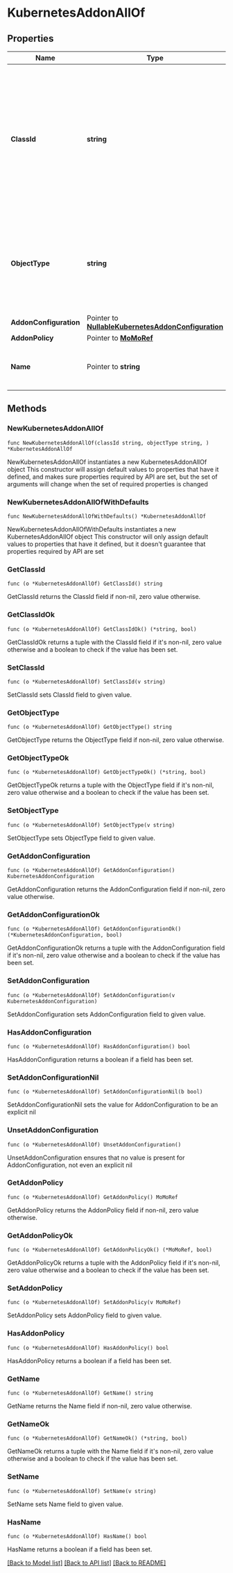 # KubernetesAddonAllOf

## Properties

Name | Type | Description | Notes
------------ | ------------- | ------------- | -------------
**ClassId** | **string** | The fully-qualified name of the instantiated, concrete type. This property is used as a discriminator to identify the type of the payload when marshaling and unmarshaling data. | [default to "kubernetes.Addon"]
**ObjectType** | **string** | The fully-qualified name of the instantiated, concrete type. The value should be the same as the &#39;ClassId&#39; property. | [default to "kubernetes.Addon"]
**AddonConfiguration** | Pointer to [**NullableKubernetesAddonConfiguration**](kubernetes.AddonConfiguration.md) |  | [optional] 
**AddonPolicy** | Pointer to [**MoMoRef**](mo.MoRef.md) |  | [optional] 
**Name** | Pointer to **string** | Name of addon to be installed on a Kubernetes cluster. | [optional] 

## Methods

### NewKubernetesAddonAllOf

`func NewKubernetesAddonAllOf(classId string, objectType string, ) *KubernetesAddonAllOf`

NewKubernetesAddonAllOf instantiates a new KubernetesAddonAllOf object
This constructor will assign default values to properties that have it defined,
and makes sure properties required by API are set, but the set of arguments
will change when the set of required properties is changed

### NewKubernetesAddonAllOfWithDefaults

`func NewKubernetesAddonAllOfWithDefaults() *KubernetesAddonAllOf`

NewKubernetesAddonAllOfWithDefaults instantiates a new KubernetesAddonAllOf object
This constructor will only assign default values to properties that have it defined,
but it doesn't guarantee that properties required by API are set

### GetClassId

`func (o *KubernetesAddonAllOf) GetClassId() string`

GetClassId returns the ClassId field if non-nil, zero value otherwise.

### GetClassIdOk

`func (o *KubernetesAddonAllOf) GetClassIdOk() (*string, bool)`

GetClassIdOk returns a tuple with the ClassId field if it's non-nil, zero value otherwise
and a boolean to check if the value has been set.

### SetClassId

`func (o *KubernetesAddonAllOf) SetClassId(v string)`

SetClassId sets ClassId field to given value.


### GetObjectType

`func (o *KubernetesAddonAllOf) GetObjectType() string`

GetObjectType returns the ObjectType field if non-nil, zero value otherwise.

### GetObjectTypeOk

`func (o *KubernetesAddonAllOf) GetObjectTypeOk() (*string, bool)`

GetObjectTypeOk returns a tuple with the ObjectType field if it's non-nil, zero value otherwise
and a boolean to check if the value has been set.

### SetObjectType

`func (o *KubernetesAddonAllOf) SetObjectType(v string)`

SetObjectType sets ObjectType field to given value.


### GetAddonConfiguration

`func (o *KubernetesAddonAllOf) GetAddonConfiguration() KubernetesAddonConfiguration`

GetAddonConfiguration returns the AddonConfiguration field if non-nil, zero value otherwise.

### GetAddonConfigurationOk

`func (o *KubernetesAddonAllOf) GetAddonConfigurationOk() (*KubernetesAddonConfiguration, bool)`

GetAddonConfigurationOk returns a tuple with the AddonConfiguration field if it's non-nil, zero value otherwise
and a boolean to check if the value has been set.

### SetAddonConfiguration

`func (o *KubernetesAddonAllOf) SetAddonConfiguration(v KubernetesAddonConfiguration)`

SetAddonConfiguration sets AddonConfiguration field to given value.

### HasAddonConfiguration

`func (o *KubernetesAddonAllOf) HasAddonConfiguration() bool`

HasAddonConfiguration returns a boolean if a field has been set.

### SetAddonConfigurationNil

`func (o *KubernetesAddonAllOf) SetAddonConfigurationNil(b bool)`

 SetAddonConfigurationNil sets the value for AddonConfiguration to be an explicit nil

### UnsetAddonConfiguration
`func (o *KubernetesAddonAllOf) UnsetAddonConfiguration()`

UnsetAddonConfiguration ensures that no value is present for AddonConfiguration, not even an explicit nil
### GetAddonPolicy

`func (o *KubernetesAddonAllOf) GetAddonPolicy() MoMoRef`

GetAddonPolicy returns the AddonPolicy field if non-nil, zero value otherwise.

### GetAddonPolicyOk

`func (o *KubernetesAddonAllOf) GetAddonPolicyOk() (*MoMoRef, bool)`

GetAddonPolicyOk returns a tuple with the AddonPolicy field if it's non-nil, zero value otherwise
and a boolean to check if the value has been set.

### SetAddonPolicy

`func (o *KubernetesAddonAllOf) SetAddonPolicy(v MoMoRef)`

SetAddonPolicy sets AddonPolicy field to given value.

### HasAddonPolicy

`func (o *KubernetesAddonAllOf) HasAddonPolicy() bool`

HasAddonPolicy returns a boolean if a field has been set.

### GetName

`func (o *KubernetesAddonAllOf) GetName() string`

GetName returns the Name field if non-nil, zero value otherwise.

### GetNameOk

`func (o *KubernetesAddonAllOf) GetNameOk() (*string, bool)`

GetNameOk returns a tuple with the Name field if it's non-nil, zero value otherwise
and a boolean to check if the value has been set.

### SetName

`func (o *KubernetesAddonAllOf) SetName(v string)`

SetName sets Name field to given value.

### HasName

`func (o *KubernetesAddonAllOf) HasName() bool`

HasName returns a boolean if a field has been set.


[[Back to Model list]](../README.md#documentation-for-models) [[Back to API list]](../README.md#documentation-for-api-endpoints) [[Back to README]](../README.md)



